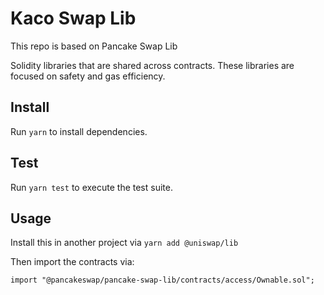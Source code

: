 # Kaco Swap Lib

This repo is based on Pancake Swap Lib

Solidity libraries that are shared across contracts. These libraries are focused on safety and gas efficiency.

## Install

Run `yarn` to install dependencies.

## Test

Run `yarn test` to execute the test suite.

## Usage

Install this in another project via `yarn add @uniswap/lib` 

Then import the contracts via:

```solidity
import "@pancakeswap/pancake-swap-lib/contracts/access/Ownable.sol"; 
```
